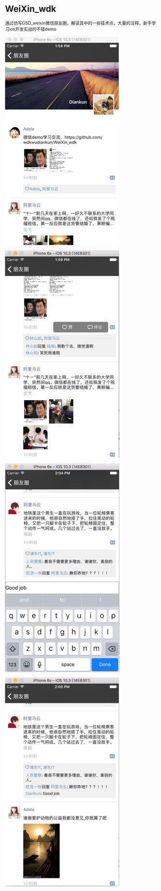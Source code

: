 # WeiXin_wdk
通过仿写GSD_weixin微信朋友圈，解读其中的一些技术点，大量的注释，新手学习ios开发实战的不错demo

>
>
>
>








![github-01.jpg](/shot1.png "shot1.png")

![github-01.jpg](/shot2.png "shot2.png")

![github-01.jpg](/shot3.png "shot3.png")

![github-01.jpg](/shot4.png "shot4.png")

